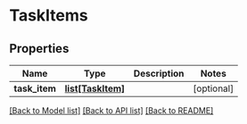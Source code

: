 # TaskItems

## Properties
Name | Type | Description | Notes
------------ | ------------- | ------------- | -------------
**task_item** | [**list[TaskItem]**](TaskItem.md) |  | [optional] 

[[Back to Model list]](../README.md#documentation-for-models) [[Back to API list]](../README.md#documentation-for-api-endpoints) [[Back to README]](../README.md)


